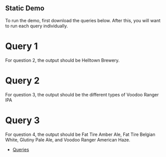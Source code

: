---
---

## Static Demo

To run the demo, first download the queries below. After this, you will want to run each query individually.

# Query 1

For question 2, the output should be Helltown Brewery.

# Query 2

For question 3, the output should be the different types of Voodoo Ranger IPA

# Query 3

For question 4, the output should be Fat Tire Amber Ale, Fat Tire Belgian White, Glutiny Pale Ale, and Voodoo Ranger American Haze.

- [Queries](files/query)